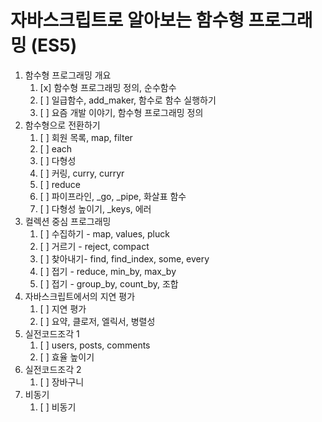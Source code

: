 # 자바스크립트로 알아보는 함수형 프로그래밍 (ES5)

1. 함수형 프로그래밍 개요
    1. [x] 함수형 프로그래밍 정의, 순수함수
    2. [ ] 일급함수, add_maker, 함수로 함수 실행하기
    3. [ ] 요즘 개발 이야기, 함수형 프로그래밍 정의
2. 함수형으로 전환하기
    1. [ ] 회원 목록, map, filter
    2. [ ] each
    3. [ ] 다형성
    4. [ ] 커링, curry, curryr
    5. [ ] reduce
    6. [ ] 파이프라인, \_go, \_pipe, 화살표 함수
    7. [ ] 다형성 높이기, \_keys, 에러
3. 컬렉션 중심 프로그래밍
    1. [ ] 수집하기 - map, values, pluck
    2. [ ] 거르기 - reject, compact
    3. [ ] 찾아내기- find, find_index, some, every
    4. [ ] 접기 - reduce, min_by, max_by
    5. [ ] 접기 - group_by, count_by, 조합
4. 자바스크립트에서의 지연 평가
    1. [ ] 지연 평가
    2. [ ] 요약, 클로저, 엘릭서, 병렬성
5. 실전코드조각 1
    1. [ ] users, posts, comments
    2. [ ] 효율 높이기
6. 실전코드조각 2
    1. [ ] 장바구니
7. 비동기
    1. [ ] 비동기
